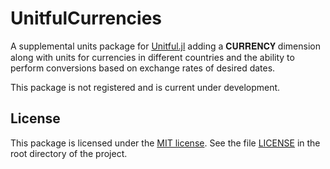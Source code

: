 # UnitfulCurrencies

A supplemental units package for [Unitful.jl](https://github.com/PainterQubits/Unitful.jl) adding a 𝐂𝐔𝐑𝐑𝐄𝐍𝐂𝐘 dimension along with units for currencies in different countries and the ability to perform conversions based on exchange rates of desired dates.

This package is not registered and is current under development.

## License

This package is licensed under the [MIT license](https://opensource.org/licenses/MIT). See the file [LICENSE](LICENSE) in the root directory of the project.
